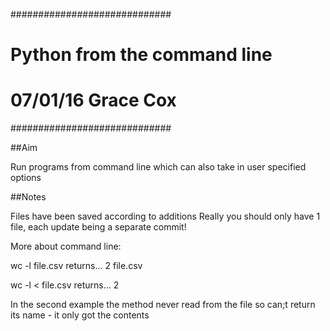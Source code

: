 #############################
# Python from the command line
#
# 07/01/16 Grace Cox
#############################

##Aim 

Run programs from command line which can also take in user specified options

##Notes

Files have been saved according to additions
Really you should only have 1 file, each update being a separate commit!


More about command line:

wc -l file.csv 
	returns... 2 file.csv

wc -l < file.csv
	returns... 2

In the second example the method never read from the file so can;t return its name - it only got the contents